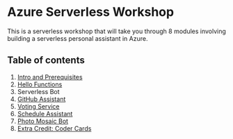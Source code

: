 # Azure Serverless Workshop

This is a serverless workshop that will take you through 8 modules involving building a serverless personal assistant in Azure.

## Table of contents

1. [Intro and Prerequisites](1-intro-and-prereqs/README.md)
2. [Hello Functions](2-hello-functions/readme.md)
3. Serverless Bot
4. [GitHub Assistant](4-github-bot/README.md)
5. [Voting Service](5-voting-service/README.md)
6. [Schedule Assistant](6-scheduler-bot/README.md)
7. [Photo Mosaic Bot](7-photo-mosaic-bot/README.md)
8. [Extra Credit: Coder Cards](8-coder-cards/README.md)
